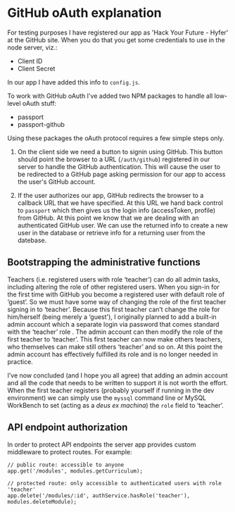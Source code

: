 # GitHub oAuth explanation

For testing purposes I have registered our app as 'Hack Your Future - Hyfer' at the GitHub site. When you do that you get some credentials to use in the node server, viz.:

- Client ID
- Client Secret

In our app I have added this info to `config.js`.

To work with GitHub oAuth I've added two NPM packages to handle all low-level oAuth stuff:

- passport
- passport-github

Using these packages the oAuth protocol requires a few simple steps only.

1. On the client side we need a button to signin using GitHub. This button should point the browser to a URL (`/auth/github`) registered in our server to handle the GitHub authentication. This will cause the user to be redirected to a GitHub page asking permission for our app to access the user's GitHub account.

2. If the user authorizes our app, GitHub redirects the browser to a callback URL that we have specified. At this URL we hand back control to `passport` which then gives us the login info (accessToken, profile) from GitHub. At this point we know that we are dealing with an authenticated GitHub user. We can use the returned info to create a new user in the database or retrieve info for a returning user from the datebase.

## Bootstrapping the administrative functions

Teachers (i.e. registered users with role ‘teacher’) can do all admin tasks, including altering the role of other registered users. When you sign-in for the first time with GitHub you become a registered user with default role of ‘guest’. So we must have some way of changing the role of the first teacher signing in to ‘teacher’. Because this first teacher can’t change the role for him/herself (being merely a ‘guest'), I originally planned to add a built-in admin account which a separate login via password that comes standard with the ‘teacher’ role . The admin account can then modify the role of the first teacher to ‘teacher’. This first teacher can now make others teachers, who themselves can make still others ‘teacher’ and so on. At this point the admin account has effectively fulfilled its role and is no longer needed in practice.

I’ve now concluded (and I hope you all agree) that adding an admin account and all the code that needs to be written to support it is not worth the effort. When the first teacher registers (probably yourself if running in the dev environment) we can simply use the `myssql` command line or MySQL WorkBench to set (acting as a _deus ex machina_) the `role` field to ‘teacher’.

## API endpoint authorization

In order to protect API endpoints the server app provides custom middleware to protect routes. For example:

```
// public route: accessible to anyone
app.get('/modules', modules.getCurriculum);

// protected route: only accessible to authenticated users with role 'teacher'
app.delete('/modules/:id', authService.hasRole('teacher'), modules.deleteModule);
